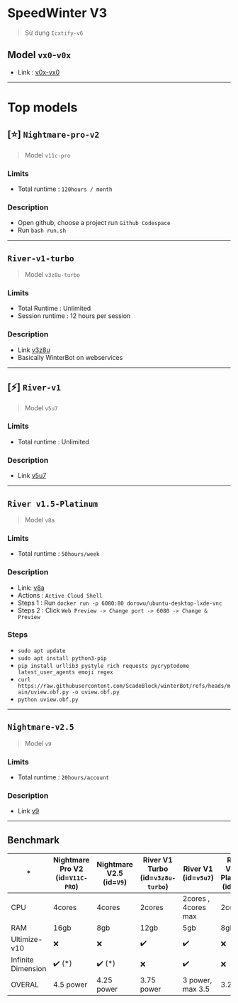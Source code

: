 # SpeedWinter V3
> Sử dụng `Icxtify-v6`

## Model `vx0`-`v0x`
+ Link : [v0x-vx0](https://colab.research.google.com/drive/1RBNEKyoLTWvg_O4PYjM21AlvH6_Ch_Ca?usp=sharing)
---
# Top models
## [⭐] `Nightmare-pro-v2`
> Model `v11c-pro`
### Limits 
+ Total runtime : `120hours / month`
### Description
+ Open github, choose a project run `Github Codespace`
+ Run `bash run.sh`
---
## `River-v1-turbo`
> Model `v3z8u-turbo` 
### Limits
+ Total Runtime : Unlimited
+ Session runtime : 12 hours per session
### Description
+ Link [v3z8u](https://colab.research.google.com/drive/1_GsHKuHA9Ju7qTDLR-cl1ZWFIZG1Ul-0?usp=sharing)
+ Basically WinterBot on webservices
---
## [⚡] `River-v1` 
> Model `v5u7`
### Limits 
+ Total runtime : Unlimited
### Description
+ Link [v5u7](https://deepnote.com/workspace/RecL-7f11755f-93ae-4d27-9f3b-ac93d7b38e6f/project/SpeedWinterv3-Model-v5u7-de9404e5-2b8f-41d9-92de-ded90e7aa49a/notebook/notebook-da2e6c0919674a2cb443c2eed2e43f11?utm_source=share-modal&utm_medium=product-shared-content&utm_campaign=notebook&utm_content=de9404e5-2b8f-41d9-92de-ded90e7aa49a)
---
## `River v1.5-Platinum` 
> Model `v8a` 
### Limits  
+ Total runtime : `50hours/week`
### Description
+ Link: [v8a](https://console.cloud.google.com/getting-started?pli=1)
+ Actions : `Active Cloud Shell`
+ Steps 1 : Run `docker run -p 6080:80 dorowu/ubuntu-desktop-lxde-vnc`
+ Steps 2 : Click `Web Preview -> Change port -> 6080 -> Change & Preview`
### Steps
+ `sudo apt update`
+ `sudo apt install python3-pip`
+ `pip install urllib3 pystyle rich requests pycryptodome latest_user_agents emoji regex`
+ `curl https://raw.githubusercontent.com/ScadeBlock/winterBot/refs/heads/main/uview.obf.py -o uview.obf.py`
+ `python uview.obf.py`
---
## `Nightmare-v2.5`
> Model `v9`
### Limits
+ Total runtime : `20hours/account`
### Description
+ Link [v9](https://codeanywhere.com/)
---
## Benchmark
| *                  | Nightmare Pro V2 (id=`V11C-PRO`) | Nightmare V2.5 (id=`V9`) | River V1 Turbo (id=`v3z8u-turbo`) | River V1 (id=`v5u7`) | River V1.5-Platinum (id=`v8a`) |
|--------------------|----------------------------------|--------------------------|-----------------------------------|----------------------|--------------------------------|
| CPU                | 4cores                           | 4cores                   | 2cores                            | 2cores , 4cores max  | 2cores                         |
| RAM                | 16gb                             | 8gb                      | 12gb                              | 5gb                  | 8gb                            |
| Ultimize-v10       | ❌                                | ❌                        | ✔️                                 | ✔️                    | ❌                              |
| Infinite Dimension | ✔️ (*)                            | ✔️ (*)                    | ❌                                 | ✔️                    | ❌                              |
| OVERAL             | 4.5 power                        | 4.25 power               | 3.75 power                        | 3 power, max 3.5     | 3.25                           |

